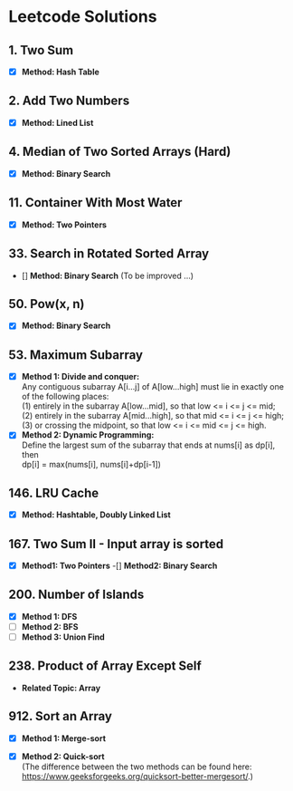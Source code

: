 # Leetcode Solutions

## 1. Two Sum
- [x] **Method: Hash Table**

## 2. Add Two Numbers
- [x] **Method: Lined List**

## 4. Median of Two Sorted Arrays (Hard)
- [x] **Method: Binary Search** 

## 11. Container With Most Water
- [x] **Method: Two Pointers**

## 33. Search in Rotated Sorted Array
- [] **Method: Binary Search** (To be improved ...)

## 50. Pow(x, n)
- [x] **Method: Binary Search**

## 53. Maximum Subarray
- [x] **Method 1: Divide and conquer:**    
Any contiguous subarray A[i...j] of A[low...high] must lie in exactly one of the following places:  
(1) entirely in the subarray A[low...mid], so that low <= i <= j <= mid;  
(2) entirely in the subarray A[mid...high], so that mid <= i <= j <= high;  
(3) or crossing the midpoint, so that low <= i <= mid <= j <= high.
- [x] **Method 2: Dynamic Programming:**   
Define the largest sum of the subarray that ends at nums[i] as dp[i], then  
dp[i] = max(nums[i], nums[i]+dp[i-1]) 

## 146. LRU Cache
- [x] **Method: Hashtable, Doubly Linked List**

## 167. Two Sum II - Input array is sorted
-[x] **Method1: Two Pointers**
-[] **Method2: Binary Search**

## 200. Number of Islands
- [x] **Method 1: DFS**
- [ ] **Method 2: BFS**
- [ ] **Method 3: Union Find**

## 238. Product of Array Except Self
- **Related Topic: Array**

## 912. Sort an Array
- [x] **Method 1: Merge-sort**
- [x] **Method 2: Quick-sort**  
(The difference between the two methods can be found here: https://www.geeksforgeeks.org/quicksort-better-mergesort/.)



